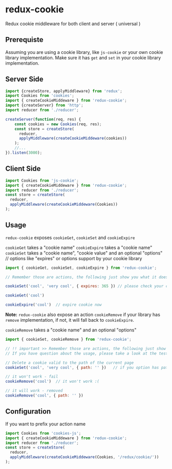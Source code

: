 # redux-cookie
Redux cookie middleware for both client and server ( universal )

## Prerequiste
Assuming you are using a cookie library, like `js-cookie` or your own cookie library implementation.
Make sure it has `get` and `set` in your cookie library implementation.

## Server Side
```javascript
import {createStore, applyMiddleware} from 'redux';
import Cookies from 'cookies';
import { createCookieMiddeware } from 'redux-cookie';
import {createServer} from 'http';
import reducer from './reducer';

createServer(function(req, res) {
    const cookies = new Cookies(req, res);
    const store = createStore(
      reducer,
      applyMiddleware(createCookieMiddeware(cookies))
    );
    //...
}).listen(3000);
```

## Client Side
```javascript
import Cookies from 'js-cookie';
import { createCookieMiddeware } from 'redux-cookie';
import reducer from './reducer';
const store = createStore(
  reducer,
  applyMiddleware(createCookieMiddeware(Cookies))
);
```

## Usage
`redux-cookie` exposes `cookieGet`, `cookieSet` and `cookieExpire`

`cookieGet` takes a "cookie name"
`cookieExpire` takes a "cookie name"
`cookieSet` takes a "cookie name", "cookie value" and an optional "options"  // options like "expires" or options support by your cookie library

```javascript
import { cookieGet, cookieSet, cookieExpire } from 'redux-cookie';

// Remember those are actions, the following just show you what it does

cookieSet('cool', 'very cool', { expires: 365 }) // please check your cookie library for what is supported

cookieGet('cool')

cookieExpire('cool')  // expire cookie now

```

**Note:** `redux-cookie` also expose an action `cookieRemove` if your library has `remove` implementation, 
if not, it will fall back to `cookieExpire`.

`cookieRemove` takes a "cookie name" and an optional "options"

```javascript
import { cookieSet, cookieRemove } from 'redux-cookie';

// !! important >> Remember those are actions, the following just show you what it does
// If you have question about the usage, please take a look at the test file

// Delete a cookie valid to the path of the current page
cookieSet('cool', 'very cool', { path: '' })   // if you option has path

// it won't work - fail
cookieRemove('cool')  // it won't work :(

// it will work - removed
cookieRemove('cool', { path: '' }) 

```

## Configuration

If you want to prefix your action name

```javascript
import Cookies from 'cookies-js';
import { createCookieMiddeware } from 'redux-cookie';
import reducer from './reducer';
const store = createStore(
  reducer,
  applyMiddleware(createCookieMiddeware(Cookies, '/redux/cookie/'))
);
```